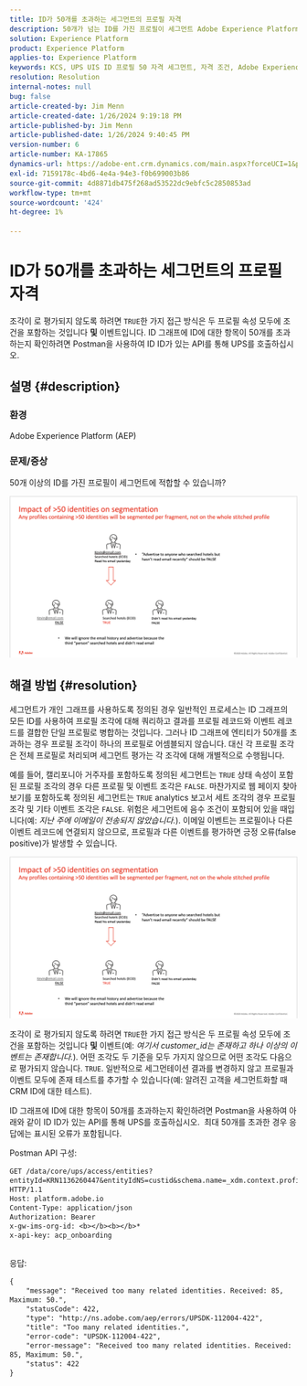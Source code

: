```yaml
---
title: ID가 50개를 초과하는 세그먼트의 프로필 자격
description: 50개가 넘는 ID를 가진 프로필이 세그먼트 Adobe Experience Platform에 적합한 방법을 알아봅니다.
solution: Experience Platform
product: Experience Platform
applies-to: Experience Platform
keywords: KCS, UPS UIS ID 프로필 50 자격 세그먼트, 자격 조건, Adobe Experience Platform, AEP, 방법
resolution: Resolution
internal-notes: null
bug: false
article-created-by: Jim Menn
article-created-date: 1/26/2024 9:19:18 PM
article-published-by: Jim Menn
article-published-date: 1/26/2024 9:40:45 PM
version-number: 6
article-number: KA-17865
dynamics-url: https://adobe-ent.crm.dynamics.com/main.aspx?forceUCI=1&pagetype=entityrecord&etn=knowledgearticle&id=697b5c8d-90bc-ee11-a569-6045bd006268
exl-id: 7159178c-4bd6-4e4a-94e3-f0b699003b86
source-git-commit: 4d8871db475f268ad53522dc9ebfc5c2850853ad
workflow-type: tm+mt
source-wordcount: '424'
ht-degree: 1%

---
```


# ID가 50개를 초과하는 세그먼트의 프로필 자격


조각이 로 평가되지 않도록 하려면 `TRUE`한 가지 접근 방식은 두 프로필 속성 모두에 조건을 포함하는 것입니다 <b>및</b> 이벤트입니다. ID 그래프에 ID에 대한 항목이 50개를 초과하는지 확인하려면 Postman을 사용하여 ID ID가 있는 API를 통해 UPS를 호출하십시오.

## 설명 {#description}


### <b>환경</b>

Adobe Experience Platform (AEP)



### <b>문제/증상</b>

50개 이상의 ID를 가진 프로필이 세그먼트에 적합할 수 있습니까?



![](assets/___6a7b5c8d-90bc-ee11-a569-6045bd006268___.png)






## 해결 방법 {#resolution}


세그먼트가 개인 그래프를 사용하도록 정의된 경우 일반적인 프로세스는 ID 그래프의 모든 ID를 사용하여 프로필 조각에 대해 쿼리하고 결과를 프로필 레코드와 이벤트 레코드를 결합한 단일 프로필로 병합하는 것입니다. 그러나 ID 그래프에 엔티티가 50개를 초과하는 경우 프로필 조각이 하나의 프로필로 어셈블되지 않습니다. 대신 각 프로필 조각은 전체 프로필로 처리되며 세그먼트 평가는 각 조각에 대해 개별적으로 수행됩니다.

예를 들어, 캘리포니아 거주자를 포함하도록 정의된 세그먼트는 `TRUE` 상태 속성이 포함된 프로필 조각의 경우 다른 프로필 및 이벤트 조각은 `FALSE`. 마찬가지로 웹 페이지 찾아보기를 포함하도록 정의된 세그먼트는 `TRUE` analytics 보고서 세트 조각의 경우 프로필 조각 및 기타 이벤트 조각은 `FALSE`. 위험은 세그먼트에 음수 조건이 포함되어 있을 때입니다(예: *지난 주에 이메일이 전송되지 않았습니다.*). 이메일 이벤트는 프로필이나 다른 이벤트 레코드에 연결되지 않으므로, 프로필과 다른 이벤트를 평가하면 긍정 오류(false positive)가 발생할 수 있습니다.

![](assets/6d02b7b2-cf7f-ec11-8d21-0022480aa950.png)

조각이 로 평가되지 않도록 하려면 `TRUE`한 가지 접근 방식은 두 프로필 속성 모두에 조건을 포함하는 것입니다 <b>및</b> 이벤트(예: *여기서 customer_id는 존재하고 하나 이상의 이벤트는 존재합니다.*)*.* 어떤 조각도 두 기준을 모두 가지지 않으므로 어떤 조각도 다음으로 평가되지 않습니다. `TRUE`. 일반적으로 세그먼테이션 결과를 변경하지 않고 프로필과 이벤트 모두에 존재 테스트를 추가할 수 있습니다(예: 알려진 고객을 세그먼트화할 때 CRM ID에 대한 테스트).

ID 그래프에 ID에 대한 항목이 50개를 초과하는지 확인하려면 Postman을 사용하여 아래와 같이 ID ID가 있는 API를 통해 UPS를 호출하십시오.  최대 50개를 초과한 경우 응답에는 표시된 오류가 포함됩니다.

Postman API 구성:


```
GET /data/core/ups/access/entities?entityId=KRN1136260447&entityIdNS=custid&schema.name=_xdm.context.profile HTTP/1.1
Host: platform.adobe.io
Content-Type: application/json
Authorization: Bearer 
x-gw-ims-org-id: <b></b><b></b>*
x-api-key: acp_onboarding
```

<br>응답:<br>

```
{
    "message": "Received too many related identities. Received: 85, Maximum: 50.",
    "statusCode": 422,
    "type": "http://ns.adobe.com/aep/errors/UPSDK-112004-422",
    "title": "Too many related identities.",
    "error-code": "UPSDK-112004-422",
    "error-message": "Received too many related identities. Received: 85, Maximum: 50.",
    "status": 422
}
```
